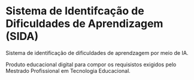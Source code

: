 # Sistema de Identifcação de Dificuldades de Aprendizagem (SIDA)

Sistema de identificação de dificuldades de aprendzagem por meio de IA.

Produto educacional digital para compor os requisistos exigidos pelo Mestrado Profissional em Tecnologia Educacional.
